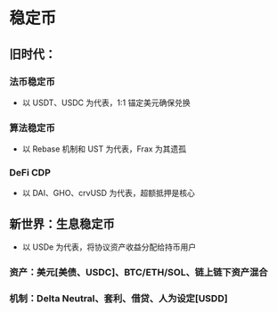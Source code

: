 # 稳定币

## 旧时代：

### 法币稳定币
- 以 USDT、USDC 为代表，1:1 锚定美元确保兑换
### 算法稳定币
- 以 Rebase 机制和 UST 为代表，Frax 为其遗孤
### DeFi CDP
- 以 DAI、GHO、crvUSD 为代表，超额抵押是核心


## 新世界：生息稳定币
- 以 USDe 为代表，将协议资产收益分配给持币用户

### 资产：美元[美债、USDC]、BTC/ETH/SOL、链上链下资产混合
### 机制：Delta Neutral、套利、借贷、人为设定[USDD]